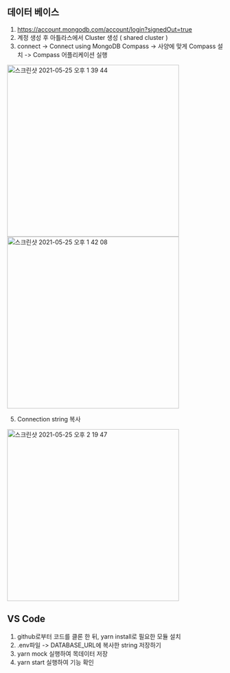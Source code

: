 ## 데이터 베이스

1. https://account.mongodb.com/account/login?signedOut=true
2. 계정 생성 후 아틀라스에서 Cluster 생성 ( shared cluster )
3. connect -> Connect using MongoDB Compass -> 사양에 맞게 Compass 설치 -> Compass 어플리케이션 실행
<img width="400" alt="스크린샷 2021-05-25 오후 1 39 44" src="https://user-images.githubusercontent.com/55736594/119443094-f08b3900-bd63-11eb-8475-20313cbb6f97.png">
<img width="400" alt="스크린샷 2021-05-25 오후 1 42 08" src="https://user-images.githubusercontent.com/55736594/119443112-f719b080-bd63-11eb-9fea-7902e0a5254e.png">

5. Connection string 복사
<img width="400" alt="스크린샷 2021-05-25 오후 2 19 47" src="https://user-images.githubusercontent.com/55736594/119443267-48c23b00-bd64-11eb-8679-12bdc28820b6.png">


## VS Code

1. github로부터 코드를 클론 한 뒤, yarn install로 필요한 모듈 설치
2. .env파일 -> DATABASE_URL에 복사한 string 저장하기
3. yarn mock 실행하여 목데이터 저장
4. yarn start 실행하여 기능 확인
